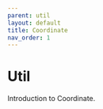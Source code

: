 ```yaml
---
parent: util
layout: default
title: Coordinate
nav_order: 1
---
```


# Util

Introduction to Coordinate.
